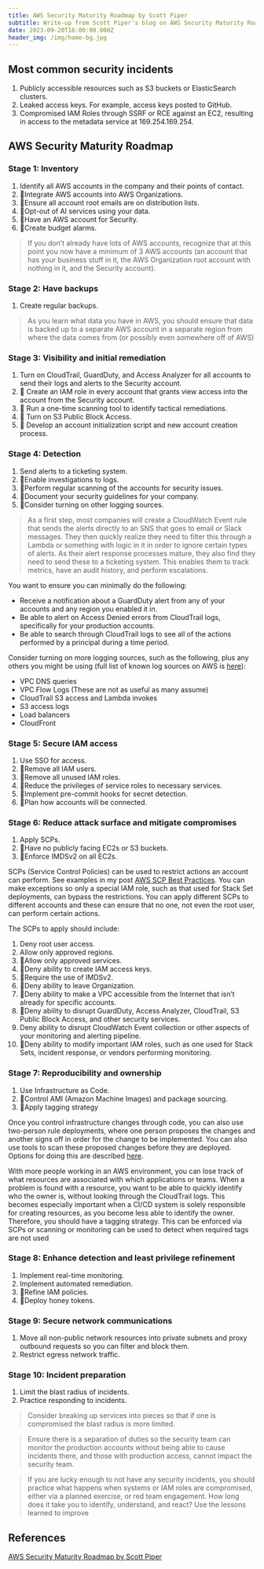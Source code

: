 ```yaml
---
title: AWS Security Maturity Roadmap by Scott Piper
subtitle: Write-up from Scott Piper's blog on AWS Security Maturity Roadmap
date: 2023-09-20T16:00:00.000Z
header_img: /img/home-bg.jpg
---
```


## Most common security incidents

1. Publicly accessible resources such as S3 buckets or ElasticSearch clusters.
2. Leaked access keys. For example, access keys posted to GitHub.
3. Compromised IAM Roles through SSRF or RCE against an EC2, resulting in access to the metadata service at 169.254.169.254.

## AWS Security Maturity Roadmap

### Stage 1: Inventory

1. Identify all AWS accounts in the company and their points of contact.
2. Integrate AWS accounts into AWS Organizations.
3. Ensure all account root emails are on distribution lists.
4. Opt-out of AI services using your data.
5. Have an AWS account for Security.
6. Create budget alarms.

> If you don’t already have lots of AWS accounts, recognize that at this point you now have a minimum of 3 AWS accounts (an account that has your business stuff in it, the AWS Organization root account with nothing in it, and the Security account).

### Stage 2: Have backups

1. Create regular backups.

> As you learn what data you have in AWS, you should ensure that data is backed up to a separate AWS account in a separate region from where the data comes from (or possibly even somewhere off of AWS)

### Stage 3: Visibility and initial remediation

1. Turn on CloudTrail, GuardDuty, and Access Analyzer for all accounts to send their logs and alerts to the Security account.
2.  Create an IAM role in every account that grants view access into the account from the Security account.
3.  Run a one-time scanning tool to identify tactical remediations.
4.  Turn on S3 Public Block Access.
5.  Develop an account initialization script and new account creation process.

### Stage 4: Detection

1. Send alerts to a ticketing system.
2. Enable investigations to logs.
3. Perform regular scanning of the accounts for security issues.
4. Document your security guidelines for your company.
5. Consider turning on other logging sources.

> As a first step, most companies will create a CloudWatch Event rule that sends the alerts directly to an SNS that goes to email or Slack messages. They then quickly realize they need to filter this through a Lambda or something with logic in it in order to ignore certain types of alerts. As their alert response processes mature, they also find they need to send these to a ticketing system. This enables them to track metrics, have an audit history, and perform escalations.

You want to ensure you can minimally do the following:

* Receive a notification about a GuardDuty alert from any of your accounts and any region you enabled it in.
* Be able to alert on Access Denied errors from CloudTrail logs, specifically for your production accounts.
* Be able to search through CloudTrail logs to see all of the actions performed by a principal during a time period.

Consider turning on more logging sources, such as the following, plus any others you might be using (full list of known log sources on AWS is [here](https://matthewdf10.medium.com/how-to-enable-logging-on-every-aws-service-in-existence-circa-2021-5b9105b87c9)):

* VPC DNS queries
* VPC Flow Logs (These are not as useful as many assume)
* CloudTrail S3 access and Lambda invokes
* S3 access logs
* Load balancers
* CloudFront

### Stage 5: Secure IAM access

1. Use SSO for access.
2. Remove all IAM users.
3. Remove all unused IAM roles.
4. Reduce the privileges of service roles to necessary services.
5. Implement pre-commit hooks for secret detection.
6. Plan how accounts will be connected.

### Stage 6: Reduce attack surface and mitigate compromises

1. Apply SCPs.
2. Have no publicly facing EC2s or S3 buckets.
3. Enforce IMDSv2 on all EC2s.

SCPs (Service Control Policies) can be used to restrict actions an account can perform. See examples in my post [AWS SCP Best Practices](https://summitroute.com/blog/2020/03/25/aws_scp_best_practices/). You can make exceptions so only a special IAM role, such as that used for Stack Set deployments, can bypass the restrictions. You can apply different SCPs to different accounts and these can ensure that no one, not even the root user, can perform certain actions.

The SCPs to apply should include:

1. Deny root user access.
2. Allow only approved regions.
3. Allow only approved services.
4. Deny ability to create IAM access keys.
5. Require the use of IMDSv2.
6. Deny ability to leave Organization.
7. Deny ability to make a VPC accessible from the Internet that isn’t already for specific accounts.
8. Deny ability to disrupt GuardDuty, Access Analyzer, CloudTrail, S3 Public Block Access, and other security services.
9. Deny ability to disrupt CloudWatch Event collection or other aspects of your monitoring and alerting pipeline.
10. Deny ability to modify important IAM roles, such as one used for Stack Sets, incident response, or vendors performing monitoring.

### Stage 7: Reproducibility and ownership

1. Use Infrastructure as Code.
2. Control AMI (Amazon Machine Images) and package sourcing.
3. Apply tagging strategy

Once you control infrastructure changes through code, you can also use two-person rule deployments, where one person proposes the changes and another signs off in order for the change to be implemented. You can also use tools to scan these proposed changes before they are deployed. Options for doing this are described [here](https://blog.christophetd.fr/shifting-cloud-security-left-scanning-infrastructure-as-code-for-security-issues/).

With more people working in an AWS environment, you can lose track of what resources are associated with which applications or teams. When a problem is found with a resource, you want to be able to quickly identify who the owner is, without looking through the CloudTrail logs. This becomes especially important when a CI/CD system is solely responsible for creating resources, as you become less able to identify the owner. Therefore, you should have a tagging strategy. This can be enforced via SCPs or scanning or monitoring can be used to detect when required tags are not used

### Stage 8: Enhance detection and least privilege refinement

1. Implement real-time monitoring.
2. Implement automated remediation.
3. Refine IAM policies.
4. Deploy honey tokens.

### Stage 9: Secure network communications

1. Move all non-public network resources into private subnets and proxy outbound requests so you can filter and block them.
2. Restrict egress network traffic.

### Stage 10: Incident preparation

1. Limit the blast radius of incidents.
2. Practice responding to incidents.

> Consider breaking up services into pieces so that if one is compromised the blast radius is more limited.

> Ensure there is a separation of duties so the security team can monitor the production accounts without being able to cause incidents there, and those with production access, cannot impact the security team.

> If you are lucky enough to not have any security incidents, you should practice what happens when systems or IAM roles are compromised, either via a planned exercise, or red team engagement. How long does it take you to identify, understand, and react? Use the lessons learned to improve

## References

[AWS Security Maturity Roadmap by Scott Piper](https://summitroute.com/downloads/aws_security_maturity_roadmap-Summit_Route.pdf)
